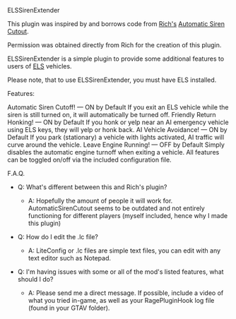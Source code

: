 ELSSirenExtender

This plugin was inspired by and borrows code from [Rich's](https://github.com/Rich-Dunne) [Automatic Siren Cutout](https://github.com/Rich-Dunne/Automatic-Siren-Cutout-DevRepo).

Permission was obtained directly from Rich for the creation of this plugin.

 

ELSSirenExtender is a simple plugin to provide some additional features to users of [ELS](https://www.lcpdfr.com/downloads/gta5mods/scripts/13865-emergency-lighting-system/) vehicles.

 

Please note, that to use ELSSirenExtender, you must have ELS installed.

 

Features:

Automatic Siren Cutoff! — ON by Default
If you exit an ELS vehicle while the siren is still turned on, it will automatically be turned off.
Friendly Return Honking! — ON by Default
If you honk or yelp near an AI emergency vehicle using ELS keys, they will yelp or honk back.
AI Vehicle Avoidance! — ON by Default
If you park (stationary) a vehicle with lights activated, AI traffic will curve around the vehicle.
Leave Engine Running! — OFF by Default
Simply disables the automatic engine turnoff when exiting a vehicle.
All features can be toggled on/off via the included configuration file.

F.A.Q.

   - Q: What's different between this and Rich's plugin?

      - A: Hopefully the amount of people it will work for. AutomaticSirenCutout seems to be outdated and not entirely functioning for different players (myself included, hence why I made this plugin)

   - Q: How do I edit the .lc file?

      - A: LiteConfig or .lc files are simple text files, you can edit with any text editor such as Notepad.

 

   - Q: I'm having issues with some or all of the mod's listed features, what should I do?

      - A: Please send me a direct message. If possible, include a video of what you tried in-game, as well as your RagePluginHook log file (found in your GTAV folder).
